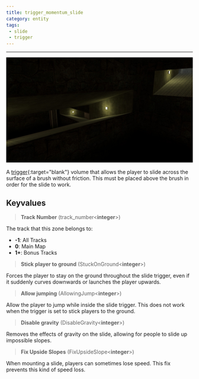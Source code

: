 ```yaml
---
title: trigger_momentum_slide
category: entity
tags:
 - slide
 - trigger
---
```



----
![surf_sluice slides](/assets/images/trigger_momentum_slide/slides.jpg)

  
A [trigger](https://developer.valvesoftware.com/wiki/Triggers){:target="blank"} volume that allows the player to slide across the surface of a brush without friction. 
This must be placed above the brush in order for the slide to work.


## Keyvalues

>**Track Number** (track_number&lt;**integer**&gt;)

The track that this zone belongs to: 

 - **-1**: All Tracks
 - **0**: Main Map
 - **1+**: Bonus Tracks

>**Stick player to ground** (StuckOnGround&lt;**integer**&gt;)

 Forces the player to stay on the ground throughout the slide trigger, even if it suddenly curves downwards or launches the player upwards.

>**Allow jumping** (AllowingJump&lt;**integer**&gt;)

 Allow the player to jump while inside the slide trigger. This does not work when the trigger is set to stick players to the ground.

>**Disable gravity** (DisableGravity&lt;**integer**&gt;)

 Removes the effects of gravity on the slide, allowing for people to slide up impossible slopes.

>**Fix Upside Slopes** (FixUpsideSlope&lt;**integer**&gt;)

 When mounting a slide, players can sometimes lose speed. This fix prevents this kind of speed loss.
